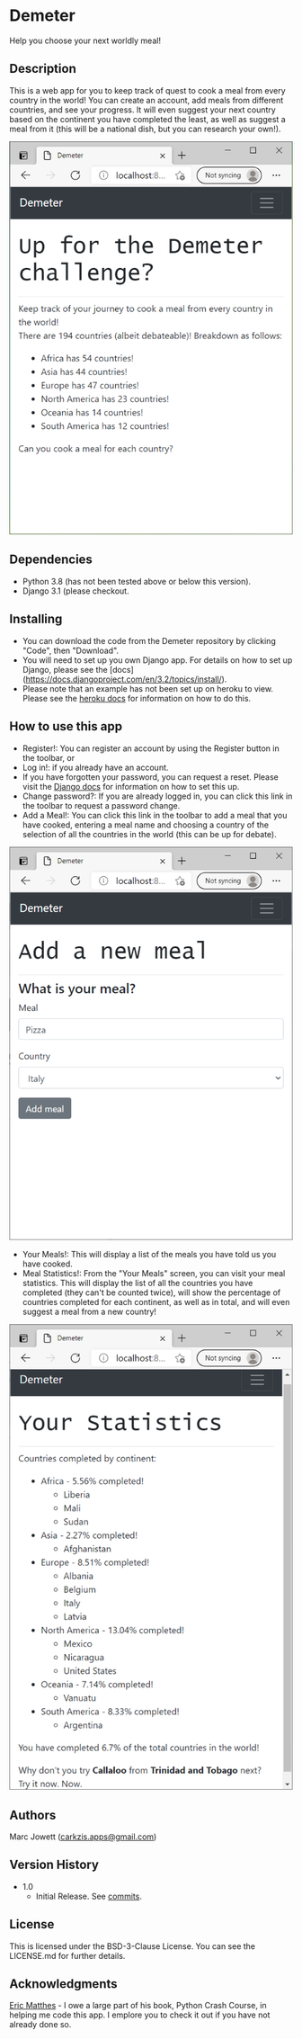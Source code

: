 # Demeter
Help you choose your next worldly meal!

## Description
This is a web app for you to keep track of quest to cook a meal from every country in the world!  You can create an account, add meals from different countries, and see your progress.  It will even suggest your next country based on the continent you have completed the least, as well as suggest a meal from it (this will be a national dish, but you can research your own!).

![Screenshot](demeter_screenshots/demeter_main.png)

## Dependencies
* Python 3.8 (has not been tested above or below this version).
* Django 3.1 (please checkout.

## Installing
* You can download the code from the Demeter repository by clicking "Code", then "Download".
* You will need to set up you own Django app.  For details on how to set up Django, please see the [docs] (https://docs.djangoproject.com/en/3.2/topics/install/).
* Please note that an example has not been set up on heroku to view.  Please see the [heroku docs](https://devcenter.heroku.com/articles/getting-started-with-python) for information on how to do this.

## How to use this app
* Register!: You can register an account by using the Register button in the toolbar, or
* Log in!: if you already have an account.
* If you have forgotten your password, you can request a reset.  Please visit the [Django docs](https://docs.djangoproject.com/en/3.2/topics/auth/default/) for information on how to set this up.
* Change password?: If you are already logged in, you can click this link in the toolbar to request a password change.
* Add a Meal!: You can click this link in the toolbar to add a meal that you have cooked, entering a meal name and choosing a country of the selection of all the countries in the world (this can be up for debate).

![Screenshot](demeter_screenshots/demeter_add_meal.png)
* Your Meals!: This will display a list of the meals you have told us you have cooked.
* Meal Statistics!: From the "Your Meals" screen, you can visit your meal statistics.  This will display the list of all the countries you have completed (they can't be counted twice), will show the percentage of countries completed for each continent, as well as in total, and will even suggest a meal from a new country!

![Screenshot](demeter_screenshots/demeter_statistics.png)

## Authors
Marc Jowett (carkzis.apps@gmail.com)

## Version History
* 1.0
  * Initial Release.  See [commits](https://github.com/Carkzis/Demeter/commits/main).

## License
This is licensed under the BSD-3-Clause License.  You can see the LICENSE.md for further details.

## Acknowledgments
[Eric Matthes](https://ehmatthes.com/) - I owe a large part of his book, Python Crash Course, in helping me code this app.  I emplore you to check it out if you have not already done so.
